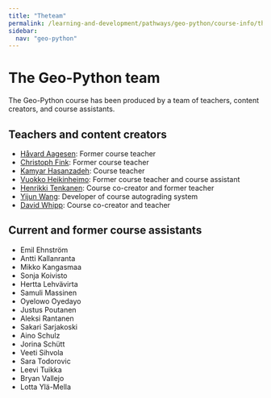 ```yaml
---
title: "Theteam"
permalink: /learning-and-development/pathways/geo-python/course-info/theteam/
sidebar:
  nav: "geo-python"
---
```



# The Geo-Python team

The Geo-Python course has been produced by a team of teachers, content
creators, and course assistants.

## Teachers and content creators

-   [Håvard Aagesen](https://haavardaagesen.github.io/): Former course
    teacher
-   [Christoph Fink](https://christophfink.com/): Former course teacher
-   [Kamyar
    Hasanzadeh](https://researchportal.helsinki.fi/en/persons/kamyar-hasanzadeh):
    Course teacher
-   [Vuokko
    Heikinheimo](https://www.syke.fi/en-US/Experts/Vuokko_Heikinheimo(60025)):
    Former course teacher and course assistant
-   [Henrikki Tenkanen](https://htenkanen.org/): Course co-creator and
    former teacher
-   [Yijun
    Wang](https://www.mn.uio.no/geo/english/people/aca/phab/yijonw/index.html):
    Developer of course autograding system
-   [David Whipp](https://davewhipp.github.io/): Course co-creator and
    teacher

## Current and former course assistants

-   Emil Ehnström
-   Antti Kallanranta
-   Mikko Kangasmaa
-   Sonja Koivisto
-   Hertta Lehvävirta
-   Samuli Massinen
-   Oyelowo Oyedayo
-   Justus Poutanen
-   Aleksi Rantanen
-   Sakari Sarjakoski
-   Aino Schulz
-   Jorina Schütt
-   Veeti Sihvola
-   Sara Todorovic
-   Leevi Tuikka
-   Bryan Vallejo
-   Lotta Ylä-Mella
